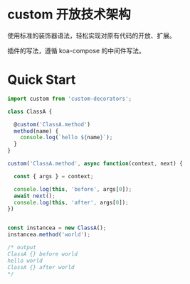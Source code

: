 
# custom 开放技术架构

  使用标准的装饰器语法，轻松实现对原有代码的开放、扩展。

  插件的写法，遵循 koa-compose 的中间件写法。

# Quick Start

```js
import custom from 'custom-decorators';

class ClassA {

  @custom('ClassA.method')
  method(name) {
    console.log(`hello ${name}`);
  }
}

custom('ClassA.method', async function(context, next) {

  const { args } = context;

  console.log(this, 'before', args[0]);
  await next();
  console.log(this, 'after', args[0]);
})


const instancea = new ClassA();
instancea.method('world');

/* output
ClassA {} before world
hello world
ClassA {} after world
*/
```


